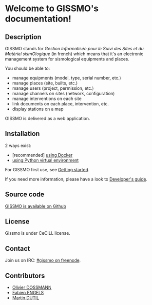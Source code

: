 # Welcome to GISSMO's documentation!

## Description

GISSMO stands for *Gestion Informatisée pour le Suivi des Sites et du Matériel sismOlogique* (in french) which means that it's an electronic management system for sismological equipments and places.

You should be able to:

  * manage equipments (model, type, serial number, etc.)
  * manage places (site, builts, etc.)
  * manage users (project, permission, etc.)
  * manage channels on sites (network, configuration)
  * manage interventions on each site
  * link documents on each place, intervention, etc.
  * display stations on a map

GISSMO is delivered as a web application.

## Installation

2 ways exist:

  * [recommended] [using Docker](installation_docker.md "Install Gissmo with Docker")
  * [using Python virtual environment](installation_venv.md "Install Gissmo with Python virtualenv")

For GISSMO first use, see [Getting started](getting_started.md "Go to Getting started section").

If you need more information, please have a look to [Developer's guide](development.md "Have a look to Developer's guide").

## Source code

[GISSMO is available on Github](http://github.com/eost/gissmo/)

## License

Gissmo is under CeCILL license.

## Contact

Join us on IRC: [#gissmo on freenode](http://webchat.freenode.net?channels=%23gissmo).

## Contributors

  * [Olivier DOSSMANN](http://github.com/blankoworld)
  * [Fabien ENGELS](http://github.com/fabienengels)
  * [Martin DUTIL](http://github.com/mdutil)
